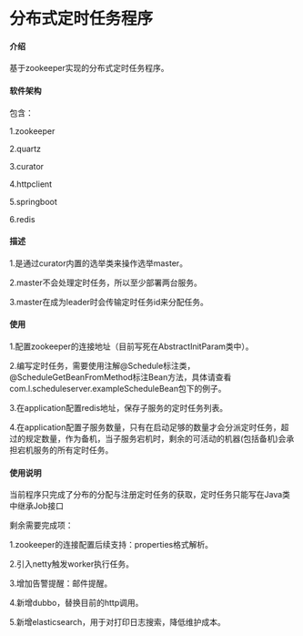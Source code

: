 # 分布式定时任务程序

#### 介绍
基于zookeeper实现的分布式定时任务程序。

#### 软件架构
包含：

1.zookeeper

2.quartz

3.curator

4.httpclient

5.springboot

6.redis

#### 描述
1.是通过curator内置的选举类来操作选举master。

2.master不会处理定时任务，所以至少部署两台服务。

3.master在成为leader时会传输定时任务id来分配任务。

#### 使用
1.配置zookeeper的连接地址（目前写死在AbstractInitParam类中）。

2.编写定时任务，需要使用注解@Schedule标注类，@ScheduleGetBeanFromMethod标注Bean方法，具体请查看com.l.scheduleserver.exampleScheduleBean包下的例子。

3.在application配置redis地址，保存子服务的定时任务列表。

4.在application配置子服务数量，只有在启动足够的数量才会分派定时任务，超过的规定数量，作为备机，当子服务宕机时，剩余的可活动的机器(包括备机)会承担宕机服务的所有定时任务。

#### 使用说明
当前程序只完成了分布的分配与注册定时任务的获取，定时任务只能写在Java类中继承Job接口

剩余需要完成项：

1.zookeeper的连接配置后续支持：properties格式解析。

2.引入netty触发worker执行任务。

3.增加告警提醒：邮件提醒。

4.新增dubbo，替换目前的http调用。

5.新增elasticsearch，用于对打印日志搜索，降低维护成本。